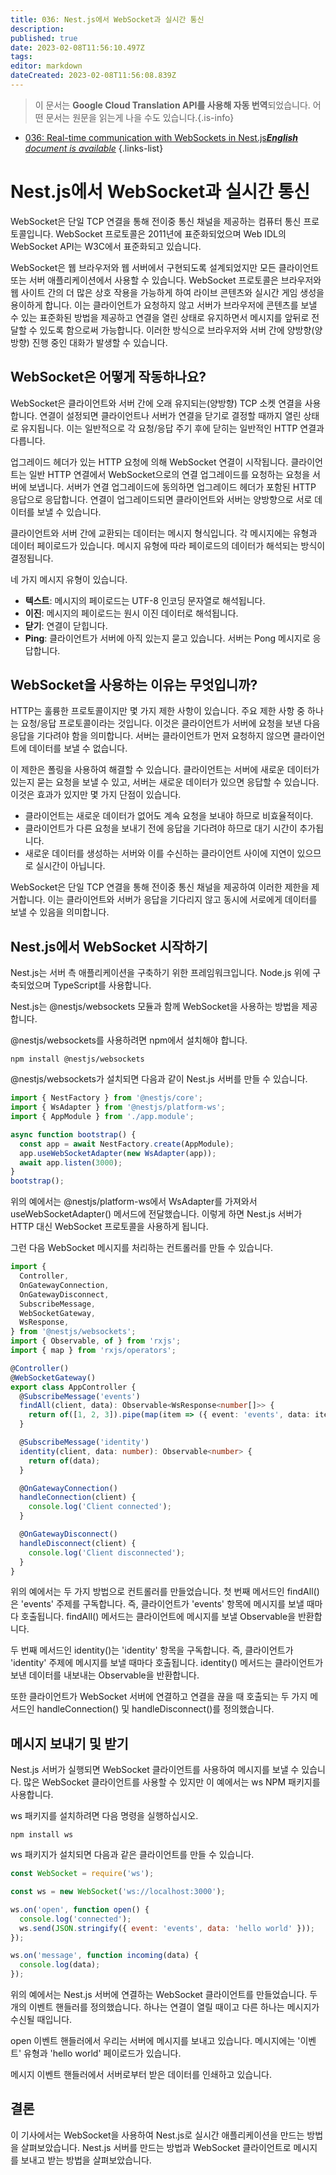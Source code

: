 ```yaml
---
title: 036: Nest.js에서 WebSocket과 실시간 통신
description: 
published: true
date: 2023-02-08T11:56:10.497Z
tags: 
editor: markdown
dateCreated: 2023-02-08T11:56:08.839Z
---
```


> 이 문서는 **Google Cloud Translation API를 사용해 자동 번역**되었습니다.
어떤 문서는 원문을 읽는게 나을 수도 있습니다.{.is-info}



- [036: Real-time communication with WebSockets in Nest.js***English** document is available*](/en/Knowledge-base/Nest-js/Learning/036-real-time-communication-with-websockets-in-nest-js)
{.links-list}


# Nest.js에서 WebSocket과 실시간 통신

WebSocket은 단일 TCP 연결을 통해 전이중 통신 채널을 제공하는 컴퓨터 통신 프로토콜입니다. WebSocket 프로토콜은 2011년에 표준화되었으며 Web IDL의 WebSocket API는 W3C에서 표준화되고 있습니다.

WebSocket은 웹 브라우저와 웹 서버에서 구현되도록 설계되었지만 모든 클라이언트 또는 서버 애플리케이션에서 사용할 수 있습니다. WebSocket 프로토콜은 브라우저와 웹 사이트 간의 더 많은 상호 작용을 가능하게 하여 라이브 콘텐츠와 실시간 게임 생성을 용이하게 합니다. 이는 클라이언트가 요청하지 않고 서버가 브라우저에 콘텐츠를 보낼 수 있는 표준화된 방법을 제공하고 연결을 열린 상태로 유지하면서 메시지를 앞뒤로 전달할 수 있도록 함으로써 가능합니다. 이러한 방식으로 브라우저와 서버 간에 양방향(양방향) 진행 중인 대화가 발생할 수 있습니다.

## WebSocket은 어떻게 작동하나요?

WebSocket은 클라이언트와 서버 간에 오래 유지되는(양방향) TCP 소켓 연결을 사용합니다. 연결이 설정되면 클라이언트나 서버가 연결을 닫기로 결정할 때까지 열린 상태로 유지됩니다. 이는 일반적으로 각 요청/응답 주기 후에 닫히는 일반적인 HTTP 연결과 다릅니다.

업그레이드 헤더가 있는 HTTP 요청에 의해 WebSocket 연결이 시작됩니다. 클라이언트는 일반 HTTP 연결에서 WebSocket으로의 연결 업그레이드를 요청하는 요청을 서버에 보냅니다. 서버가 연결 업그레이드에 동의하면 업그레이드 헤더가 포함된 HTTP 응답으로 응답합니다. 연결이 업그레이드되면 클라이언트와 서버는 양방향으로 서로 데이터를 보낼 수 있습니다.

클라이언트와 서버 간에 교환되는 데이터는 메시지 형식입니다. 각 메시지에는 유형과 데이터 페이로드가 있습니다. 메시지 유형에 따라 페이로드의 데이터가 해석되는 방식이 결정됩니다.

네 가지 메시지 유형이 있습니다.

- **텍스트**: 메시지의 페이로드는 UTF-8 인코딩 문자열로 해석됩니다.
- **이진**: 메시지의 페이로드는 원시 이진 데이터로 해석됩니다.
- **닫기**: 연결이 닫힙니다.
- **Ping**: 클라이언트가 서버에 아직 있는지 묻고 있습니다. 서버는 Pong 메시지로 응답합니다.

## WebSocket을 사용하는 이유는 무엇입니까?

HTTP는 훌륭한 프로토콜이지만 몇 가지 제한 사항이 있습니다. 주요 제한 사항 중 하나는 요청/응답 프로토콜이라는 것입니다. 이것은 클라이언트가 서버에 요청을 보낸 다음 응답을 기다려야 함을 의미합니다. 서버는 클라이언트가 먼저 요청하지 않으면 클라이언트에 데이터를 보낼 수 없습니다.

이 제한은 폴링을 사용하여 해결할 수 있습니다. 클라이언트는 서버에 새로운 데이터가 있는지 묻는 요청을 보낼 수 있고, 서버는 새로운 데이터가 있으면 응답할 수 있습니다. 이것은 효과가 있지만 몇 가지 단점이 있습니다.

- 클라이언트는 새로운 데이터가 없어도 계속 요청을 보내야 하므로 비효율적이다.
- 클라이언트가 다른 요청을 보내기 전에 응답을 기다려야 하므로 대기 시간이 추가됩니다.
- 새로운 데이터를 생성하는 서버와 이를 수신하는 클라이언트 사이에 지연이 있으므로 실시간이 아닙니다.

WebSocket은 단일 TCP 연결을 통해 전이중 통신 채널을 제공하여 이러한 제한을 제거합니다. 이는 클라이언트와 서버가 응답을 기다리지 않고 동시에 서로에게 데이터를 보낼 수 있음을 의미합니다.

## Nest.js에서 WebSocket 시작하기

Nest.js는 서버 측 애플리케이션을 구축하기 위한 프레임워크입니다. Node.js 위에 구축되었으며 TypeScript를 사용합니다.

Nest.js는 @nestjs/websockets 모듈과 함께 WebSocket을 사용하는 방법을 제공합니다.

@nestjs/websockets를 사용하려면 npm에서 설치해야 합니다.

```
npm install @nestjs/websockets
```

@nestjs/websockets가 설치되면 다음과 같이 Nest.js 서버를 만들 수 있습니다.

```typescript
import { NestFactory } from '@nestjs/core';
import { WsAdapter } from '@nestjs/platform-ws';
import { AppModule } from './app.module';

async function bootstrap() {
  const app = await NestFactory.create(AppModule);
  app.useWebSocketAdapter(new WsAdapter(app));
  await app.listen(3000);
}
bootstrap();
```

위의 예에서는 @nestjs/platform-ws에서 WsAdapter를 가져와서 useWebSocketAdapter() 메서드에 전달했습니다. 이렇게 하면 Nest.js 서버가 HTTP 대신 WebSocket 프로토콜을 사용하게 됩니다.

그런 다음 WebSocket 메시지를 처리하는 컨트롤러를 만들 수 있습니다.

```typescript
import {
  Controller,
  OnGatewayConnection,
  OnGatewayDisconnect,
  SubscribeMessage,
  WebSocketGateway,
  WsResponse,
} from '@nestjs/websockets';
import { Observable, of } from 'rxjs';
import { map } from 'rxjs/operators';

@Controller()
@WebSocketGateway()
export class AppController {
  @SubscribeMessage('events')
  findAll(client, data): Observable<WsResponse<number[]>> {
    return of([1, 2, 3]).pipe(map(item => ({ event: 'events', data: item })));
  }

  @SubscribeMessage('identity')
  identity(client, data: number): Observable<number> {
    return of(data);
  }

  @OnGatewayConnection()
  handleConnection(client) {
    console.log('Client connected');
  }

  @OnGatewayDisconnect()
  handleDisconnect(client) {
    console.log('Client disconnected');
  }
}
```

위의 예에서는 두 가지 방법으로 컨트롤러를 만들었습니다. 첫 번째 메서드인 findAll()은 'events' 주제를 구독합니다. 즉, 클라이언트가 'events' 항목에 메시지를 보낼 때마다 호출됩니다. findAll() 메서드는 클라이언트에 메시지를 보낼 Observable을 반환합니다.

두 번째 메서드인 identity()는 'identity' 항목을 구독합니다. 즉, 클라이언트가 'identity' 주제에 메시지를 보낼 때마다 호출됩니다. identity() 메서드는 클라이언트가 보낸 데이터를 내보내는 Observable을 반환합니다.

또한 클라이언트가 WebSocket 서버에 연결하고 연결을 끊을 때 호출되는 두 가지 메서드인 handleConnection() 및 handleDisconnect()를 정의했습니다.

## 메시지 보내기 및 받기

Nest.js 서버가 실행되면 WebSocket 클라이언트를 사용하여 메시지를 보낼 수 있습니다. 많은 WebSocket 클라이언트를 사용할 수 있지만 이 예에서는 ws NPM 패키지를 사용합니다.

ws 패키지를 설치하려면 다음 명령을 실행하십시오.

```
npm install ws
```

ws 패키지가 설치되면 다음과 같은 클라이언트를 만들 수 있습니다.

```javascript
const WebSocket = require('ws');

const ws = new WebSocket('ws://localhost:3000');

ws.on('open', function open() {
  console.log('connected');
  ws.send(JSON.stringify({ event: 'events', data: 'hello world' }));
});

ws.on('message', function incoming(data) {
  console.log(data);
});
```

위의 예에서는 Nest.js 서버에 연결하는 WebSocket 클라이언트를 만들었습니다. 두 개의 이벤트 핸들러를 정의했습니다. 하나는 연결이 열릴 때이고 다른 하나는 메시지가 수신될 때입니다.

open 이벤트 핸들러에서 우리는 서버에 메시지를 보내고 있습니다. 메시지에는 '이벤트' 유형과 'hello world' 페이로드가 있습니다.

메시지 이벤트 핸들러에서 서버로부터 받은 데이터를 인쇄하고 있습니다.

## 결론

이 기사에서는 WebSocket을 사용하여 Nest.js로 실시간 애플리케이션을 만드는 방법을 살펴보았습니다. Nest.js 서버를 만드는 방법과 WebSocket 클라이언트로 메시지를 보내고 받는 방법을 살펴보았습니다.